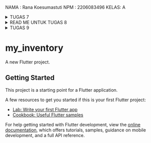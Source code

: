 NAMA : Rana Koesumastuti
NPM  : 2206083496
KELAS: A

<details>
<summary>TUGAS 7</summary>
<br>
**Perbedaan utama antara StatelessWidget dan StatefulWidget dalam konteks pengembangan aplikasi Flutter adalah:**

    1. StatelessWidget:
    Tidak memiliki keadaan (state) yang berubah. Itu berarti kontennya statis dan tidak bisa berubah setelah diinisialisasi.
    Direkomendasikan untuk widget yang tidak perlu mengelola perubahan keadaan.
    Widget ini lebih efisien karena tidak perlu mempertahankan keadaan.
    Contoh: teks statis, ikon, atau widget yang tidak berubah.

    2. StatefulWidget:
    Memiliki keadaan yang dapat berubah sepanjang waktu. Ini memungkinkan widget berinteraksi dengan data dinamis dan memperbarui tampilan saat keadaan berubah.
    Digunakan ketika kita perlu mengelola perubahan data, seperti input pengguna, data yang diambil dari server, atau perubahan data lainnya.
    Widget ini lebih kompleks daripada StatelessWidget karena kita perlu mengelola keadaan dan pembaruan tampilan.


**Widget-widget yang digunakan dan penjelasannya:**
Di bawah ini adalah penjelasan singkat tentang widget yang digunakan dalam kode saya:

    1. **MyApp**: Ini adalah widget yang mewakili aplikasi kita secara keseluruhan. Ini digunakan sebagai titik masuk utama aplikasi kita.

    2. **MaterialApp**: Ini adalah widget yang memberikan konfigurasi dan tema untuk aplikasi kita. Ini mengatur properti seperti judul, tema, dan tampilan halaman utama.

    3. **Scaffold**: Ini adalah widget yang memberikan kerangka dasar untuk tampilan utama aplikasi. Ini berisi AppBar, body, dan berbagai elemen lain seperti SnackBar.

    4. **AppBar**: Ini adalah widget yang menampilkan bar di bagian atas tampilan dengan judul aplikasi.

    5. **SingleChildScrollView**: Widget ini digunakan untuk mengizinkan konten di dalamnya dapat di-scroll jika melebihi ruang layar yang tersedia. Ini membantu menghindari masalah tampilan ketika konten melebihi layar.

    6. **Padding**: Ini adalah widget yang memberikan jarak atau padding di sekitar elemen-elemen di dalamnya. Dalam kode kita, digunakan untuk memberikan jarak antara elemen-elemen dalam tampilan.

    7. **Column**: Widget ini digunakan untuk menyusun daftar elemen secara vertikal. Ini membantu dalam menempatkan elemen-elemen dalam satu kolom.

    8. **GridView**: Widget ini digunakan untuk mengatur elemen-elemen dalam bentuk grid. Dalam kode saya, itu digunakan untuk menampilkan kartu item dalam tata letak grid.

    9. **Material**: Ini adalah widget yang memberikan efek visual sesuai dengan desain Material Design, seperti yang digunakan dalam komponen seperti InkWell.

    10. **InkWell**: Ini adalah widget yang merespons kejadian onTap, memberikan efek visual seperti gelombang tinta saat ditekan.

    11. **SnackBar**: Ini adalah widget yang digunakan untuk menampilkan pesan sementara di bagian bawah layar sebagai umpan balik kepada pengguna.

    12. **Text**: Widget ini digunakan untuk menampilkan teks.

    13. **Icon**: Ini adalah widget yang digunakan untuk menampilkan ikon grafis.

    14. **ShopItem**: Ini adalah kelas yang digunakan untuk mendefinisikan setiap item yang akan ditampilkan dalam kartu. Setiap item memiliki nama, ikon, dan warna yang berkaitan.

    15. **ShopCard**: Ini adalah widget yang digunakan untuk menampilkan kartu yang mewakili setiap item. Ini memiliki latar belakang berwarna sesuai dengan warna yang ditentukan dalam `ShopItem`.

**Langkah demi langkah implementasi yang kita ikuti adalah sebagai berikut:**

    1. Mulai dengan membuat proyek Flutter baru dengan nama "my_inventory" menggunakan perintah flutter create <APP_NAME> dan masuk ke direktori proyek tersebut.

    2. Lanjutkan merapikan struktur proyek dengan membuat file menu.dart untuk memisahkan widget MyHomePage dan kemudian tambahkan impor yang diperlukan.

    3. Selanjutnya kita perlu mengubah widget MyHomePage dalam menu.dart menjadi StatelessWidget dan menghapus stateful widget yang digunakan sebelumnya.

    4. Definisikan item yang dijual dalam bentuk daftar ShopItem yang memiliki nama dan ikon yang berkaitan.

    5. Tambahkan kode untuk menampilkan teks dan kartu yang mewakili item yang dijual di dalam widget MyHomePage. Kartu-kartu ini dihasilkan dari daftar ShopItem dengan menggunakan ShopCard.

    6. ShopCard adalah widget yang menampilkan setiap item sebagai kartu. Ini merespons sentuhan pengguna dengan menampilkan SnackBar sesuai dengan item yang ditekan. Cara menampilkan snackbar dengan potongan kode berikut: 

    ```
              // Memunculkan SnackBar ketika diklik
          ScaffoldMessenger.of(context)
            ..hideCurrentSnackBar()
            ..showSnackBar(SnackBar(
                content: Text("Kamu telah menekan tombol ${item.name}!")));
    ```
    Variabel item.name akan menyesuaikan dengan tombol mana yang diklik

**Penerapan bonus:**
    1. Perbarui kelas ShopItem dengan menambahkan properti color
    2. Tentukan warna yang berbeda untuk setiap item saat mendefinisikan daftar items
    3. Selanjutnya, dalam widget ShopCard, gunakan properti color dari ShopItem untuk mengatur warna latar belakang kartu
</details>


<details>
<summary>READ ME UNTUK TUGAS 8</summary>
<br>
    **Perbedaan antara Navigator.push() dan Navigator.pushReplacement() di Flutter:**
    Navigator.push() digunakan untuk menambahkan rute baru ke tumpukan rute.
    Navigator.pushReplacement() juga menambahkan rute baru ke tumpukan rute, tetapi rute yang saat ini aktif akan dihapus dari tumpukan.
    Contoh Penggunaan:
    ```
    // Menggunakan Navigator.push() untuk menambahkan rute baru
    Navigator.push(
      context,
      MaterialPageRoute(builder: (context) => NextScreen()),
    );

    // Menggunakan Navigator.pushReplacement() untuk menambahkan rute baru dan menggantikan rute saat ini
    Navigator.pushReplacement(
      context,
      MaterialPageRoute(builder: (context) => NewScreen()),
    );
    ```

    **Layout Widgets pada Flutter:**
    Container: Digunakan untuk mengatur dan mengelompokkan widget lain, serta dapat mengatur padding, margin, dan dekorasi.
    Column: Menyusun widget secara vertikal.
    Text: Menampilkan teks dengan gaya tertentu.
    Padding: Menambahkan ruang kosong di sekitar widget anaknya.
    Contoh Penggunaan:
    ```
    Container(
      margin: EdgeInsets.all(10),
      padding: EdgeInsets.all(10),
      decoration: BoxDecoration(
        color: Colors.blue,
      ),
      child: Column(
        children: [
          Text(
            'My Inventory',
            style: TextStyle(
              fontSize: 30,
              fontWeight: FontWeight.bold,
              color: Colors.white,
            ),
          ),
          Padding(padding: EdgeInsets.all(10)),
          Text(
            "Catat seluruh keperluan belanjamu di sini!",
            style: TextStyle(
              fontSize: 15,
              color: Colors.white,
            ),
          ),
        ],
      ),
    );
    ```

    **Elemen Input pada Form:**
    Pada tugas kali ini, Elemen input pada form ini menggunakan TextFormField untuk mengumpulkan data dari pengguna. Di dalam Column widget, terdapat tiga buah TextFormField yang masing-masing digunakan untuk mengumpulkan informasi tentang nama produk, harga, dan deskripsi. 
    Input ini mengumpulkan nama_elemen produk dari pengguna.
    onChanged digunakan untuk mengupdate variabel _elemen setiap kali nilai input berubah.
    validator melakukan validasi untuk memastikan bahwa elemen tidak boleh kosong.

    **Penerapan Clean Architecture pada Aplikasi Flutter:**
    Clean Architecture adalah konsep pengembangan perangkat lunak yang memisahkan kode ke dalam lapisan-lapisan terpisah (domain, data, presentation) dengan prinsip dependency rule.
    Pada aplikasi Flutter, implementasi clean architecture dapat melibatkan:
    Domain Layer: Berisi aturan bisnis dan logika aplikasi.
    Data Layer: Menangani pengambilan dan penyimpanan data.
    Presentation Layer: Menangani antarmuka pengguna dan logika tampilan.
    Contoh Struktur Folder:
    ```
    lib/
      |- data/
        |- repositories/
      |- domain/
        |- entities/
        |- repositories/
        |- usecases/
      |- presentation/
        |- screens/
        |- widgets/
    ```
    Keuntungan penerapan clean architecture termasuk pemisahan tugas, pengujian yang lebih mudah, dan kemampuan untuk mengganti implementasi detail tanpa mempengaruhi lapisan lain.

    **langkah-langkah menerapkan checklist tugas:**
    A. Menambahkan Drawer Menu Untuk Navigasi:

        1. Buat berkas baru untuk drawer: Buat berkas baru dengan nama left_drawer.dart di direktori widgets. Tambahkan kode yang diberikan di tutorial.

        2. Impor halaman yang akan diarahkan: Impor halaman-halaman yang ingin diarahkan dari drawer menu. Pada contoh ini, impor halaman MyHomePage dan ShopFormPage.

        3. Tambahkan routing untuk drawer: Pada bagian routing di dalam ListView pada berkas left_drawer.dart, tambahkan ListTile yang merujuk ke halaman-halaman yang diimpor sebelumnya. Tentukan aksi yang harus diambil ketika pengguna memilih opsi tersebut. Contohnya, pengguna akan diarahkan ke MyHomePage saat memilih "Halaman Utama" dan diarahkan ke ShopFormPage saat memilih "Tambah Produk".

        4. Hias drawer dengan DrawerHeader: Tambahkan widget DrawerHeader di bagian TODO: Bagian drawer header. Sesuaikan dengan desain yang diinginkan.

        5. Tambahkan drawer ke halaman yang diinginkan: Impor drawer yang telah dibuat (LeftDrawer) dan masukkan ke dalam properti drawer di dalam halaman yang ingin memiliki drawer.

        6. Uji coba: Jalankan program untuk memastikan bahwa drawer muncul dan navigasi berfungsi dengan benar.

    B. Menambahkan Form dan Elemen Input:

        1. Buat berkas baru untuk form: Buat berkas baru dengan nama shoplist_form.dart. Tambahkan kode yang diberikan di tutorial.

        2. Impor drawer yang sudah dibuat: Impor drawer yang telah dibuat sebelumnya ke dalam berkas shoplist_form.dart.

        3. Buat GlobalKey<FormState>: Gunakan GlobalKey<FormState> untuk mengidentifikasi dan memanipulasi keadaan dari widget Form. Gunakan ini sebagai handler untuk form state, validasi form, dan penyimpanan form.

        4. Isi widget Form dengan elemen input: Isi widget Form dengan elemen input seperti TextFormField untuk mengumpulkan informasi tentang nama produk, harga, dan deskripsi. Setiap input divalidasi sesuai ketentuan yang dijelaskan.

        5. Tambahkan tombol "Save": Tambahkan tombol "Save" sebagai child dari Column. Gunakan ElevatedButton dan tentukan aksi yang diambil saat tombol ditekan. Di sini, kita menampilkan pop-up dengan informasi produk yang dimasukkan.

        6. Tambahkan fitur Navigasi pada Tombol "Save": Tambahkan fungsi showDialog() untuk menampilkan pop-up dengan informasi produk yang dimasukkan. Tambahkan juga fungsi untuk mereset form setelah tombol "Save" ditekan.

        7. Uji coba: Jalankan program, isi form, tekan tombol "Save", dan periksa apakah pop-up muncul dengan informasi produk yang dimasukkan.

    C. Menambahkan Fitur Navigasi pada Tombol:

        1. Tambahkan fitur navigasi pada tombol "Tambah Produk": Pada widget ShopItem pada berkas menu.dart, tambahkan fitur navigasi ke halaman ShopFormPage ketika tombol "Tambah Produk" ditekan. Gunakan Navigator.push() untuk melakukan navigasi ke MaterialPageRoute yang mencakup ShopFormPage.

        2. Uji coba: Jalankan program, tekan tombol "Tambah Produk", dan pastikan bahwa navigasi berfungsi dengan benar.
</details>

<details>
<summary>TUGAS 9</summary>
<br>

  1. Apakah bisa kita melakukan pengambilan data JSON tanpa membuat model terlebih dahulu? Jika iya, apakah hal tersebut lebih baik daripada membuat model sebelum melakukan pengambilan data JSON?

  Kita dapat mengambil data JSON tanpa membuat model terlebih dahulu. Data tersebut dapat dikirimkan dengan bentuk HTTP response. Namun, cara tersebut kurang efisien karena data akan sulit dilihat dan diakses, sehingga sebaiknya pengambilan data JSON dilakukan dengan membuat model saja.

  2. Jelaskan fungsi dari CookieRequest dan jelaskan mengapa instance CookieRequest perlu untuk dibagikan ke semua komponen di aplikasi Flutter.

  CookieRequest adalah kelas yang digunakan untuk mengelola permintaan HTTP yang terkait dengan otentikasi dan sesi. Dengan menggunakan package pbp_django_auth, CookieRequest memberikan fungsionalitas otentikasi berbasis cookie untuk aplikasi Flutter yang berkomunikasi dengan backend Django.

  Login dan Logout: CookieRequest memiliki metode login dan logout yang digunakan untuk mengirim permintaan otentikasi ke backend Django. Metode ini mengelola permintaan HTTP dan penanganan respon, termasuk penyimpanan cookie otentikasi.

  Status Otentikasi: CookieRequest menyimpan status otentikasi melalui atribut loggedIn. Saat pengguna berhasil login, nilai atribut ini diatur menjadi true. Ini membantu dalam menentukan apakah pengguna saat ini sudah login atau belum.

  Shared Instance untuk State Management: CookieRequest diintegrasikan dengan Provider untuk state management. Dengan menggunakan Provider, instance CookieRequest dapat dibagikan ke seluruh komponen di aplikasi Flutter. Ini memungkinkan komponen yang berbeda, seperti widget halaman login, halaman registrasi, dan drawer, untuk memiliki akses ke status otentikasi yang sama dan menyinkronkan tampilan mereka berdasarkan status tersebut.

  3. Jelaskan mekanisme pengambilan data dari JSON hingga dapat ditampilkan pada Flutter.

  Pertama, menambahkan terlebih dahulu dependancy http. Kemudian, membuat model dari data yang akan di GET. Selanjutnya, membuat HTTP Request untuk GET. Setelah itu, response di-decode menjadi JSON kemudian dikonversi menjadi model yang dibuat sebelumnya. Terakhir, membuat widget/component menggunakan data yang di GET dengan memanfaatkan FutureBuilder.

  4. Jelaskan mekanisme autentikasi dari input data akun pada Flutter ke Django hingga selesainya proses autentikasi oleh Django dan tampilnya menu pada Flutter.

  Input Data Akun di Flutter: Pengguna memasukkan informasi akun seperti username dan password pada user-interface Flutter.

  Pengiriman Permintaan Login ke Django: Ketika pengguna menekan tombol login, permintaan login dikirim ke backend Django melalui CookieRequest. Informasi akun dikirim dalam bentuk permintaan HTTP.

  Autentikasi oleh Django: Backend Django menerima permintaan login, memeriksa credential, dan menghasilkan sesi atau token otentikasi jika credential valid.

  Penanganan Respon di Flutter: CookieRequest di Flutter menangkap respon dari backend Django. Jika autentikasi berhasil, nilai loggedIn diatur menjadi true. Ini akan membuat perubahan pada tampilan komponen yang bergantung pada status otentikasi, seperti perubahan menu.

  Tampilan Menu pada Flutter: Widget atau halaman tertentu, seperti halaman menu, berlangganan ke CookieRequest menggunakan Provider. Saat status otentikasi berubah, widget ini akan memperbarui tampilannya secara otomatis, mungkin dengan menampilkan atau menyembunyikan opsi menu tertentu berdasarkan apakah pengguna sudah login atau belum.

  5. Sebutkan seluruh widget yang dipakai pada tugas ini dan jelaskan fungsinya masing-masing.

  Scaffold: Menyediakan kerangka struktural untuk aplikasi, termasuk appBar, body, dan drawer.

  AppBar: Menyediakan baris atas aplikasi yang biasanya berisi judul dan ikon aplikasi.

  Drawer: Menyediakan menu geser yang dapat diakses pengguna dengan menggeser dari kiri. Digunakan untuk menampilkan menu navigasi.

  ListView.builder: Menampilkan daftar item menggunakan builder pattern, membangun item sesuai kebutuhan dan mengoptimalkan kinerja.

  TextFormField: Menampilkan input teks yang dapat diedit, digunakan untuk mengambil input dari pengguna (username, password, dll.).

  ElevatedButton: Tombol dengan efek naik yang digunakan untuk men-trigger aksi seperti login atau navigasi ke halaman lain.

  Column: Menyusun widget-vertical (dalam kolom) sehingga widget-widget berada satu di bawah yang lain.

  TextField: Menampilkan input teks yang dapat diedit, digunakan untuk mengambil input dari pengguna (username, password, dll.).

  SnackBar: Menampilkan pesan singkat yang muncul di bagian bawah layar untuk memberikan feedback atau informasi singkat.

  AlertDialog: Menampilkan dialog yang mengandung pesan atau tindakan tertentu yang memerlukan respons pengguna.

  Container: Membungkus widget lain, memberikan padding atau margin, dan membantu dalam penataan tata letak.

  Material: Mengimplementasikan desain material untuk aplikasi, termasuk pengaturan warna dan border radius.

  InkWell: Memberikan efek "muncul" saat widget ditekan, sering digunakan pada widget yang dapat di-tap.

  PageRouteBuilder: Membangun route dengan pengaturan khusus, digunakan untuk mengatur transisi antar halaman.

  Padding: Menambahkan padding ke dalam widget.

  FutureBuilder: Membangun widget berdasarkan hasil dari Future, umumnya digunakan untuk menampilkan data yang diambil dari sumber eksternal.

  Align: Menempatkan widget child ke dalam posisi yang ditentukan.

  SizedBox: Menambahkan ruang kosong dengan ukuran tertentu, digunakan untuk memberikan jarak antara widget.

  PageRoute: Merupakan interface untuk membangun route perpindahan halaman pada aplikasi.

  6. Implementasi Step-by-Step:

    - Deploy Django Project:
    Pastikan proyek Django telah di-deploy dan dapat diakses melalui URL yang sesuai.

    - Buat Halaman Login:
    Implementasikan halaman login di Flutter menggunakan widget TextField, ElevatedButton, dan Text untuk mengambil input username dan password dari pengguna.

    - Integrasikan dengan Django Auth:
    Gunakan paket pbp_django_auth untuk mengintegrasikan sistem autentikasi Flutter dengan Django. Sesuaikan permintaan login dengan endpoint yang telah kita deploy di Django.

    - Buat Model Kustom:
    Di proyek Django, buat model kustom yang mewakili item atau produk yang ingin ditampilkan di Flutter. Pastikan model ini sudah di-migrate.

    - Tampilkan Daftar Item:
    Buat halaman di Flutter untuk menampilkan daftar semua item yang diperoleh dari endpoint JSON di Django. Gunakan ListView.builder untuk menampilkan setiap item dengan informasi yang diinginkan (name, amount, dan description).

    - Buat Halaman Detail Item:
    Implementasikan halaman detail di Flutter untuk menampilkan seluruh atribut pada model item ketika salah satu item pada halaman daftar item ditekan.

    - Navigasi ke Halaman Detail:
    Implementasikan navigasi agar pengguna dapat beralih dari halaman daftar item ke halaman detail item ketika salah satu item ditekan. Gunakan Navigator.push untuk melakukan navigasi.

    - Tambahkan Tombol Kembali:
    Di halaman detail item, tambahkan tombol untuk kembali ke halaman daftar item. Gunakan Navigator.pop untuk kembali ke halaman sebelumnya.
</details>

# my_inventory

A new Flutter project.

## Getting Started

This project is a starting point for a Flutter application.

A few resources to get you started if this is your first Flutter project:

- [Lab: Write your first Flutter app](https://docs.flutter.dev/get-started/codelab)
- [Cookbook: Useful Flutter samples](https://docs.flutter.dev/cookbook)

For help getting started with Flutter development, view the
[online documentation](https://docs.flutter.dev/), which offers tutorials,
samples, guidance on mobile development, and a full API reference.
